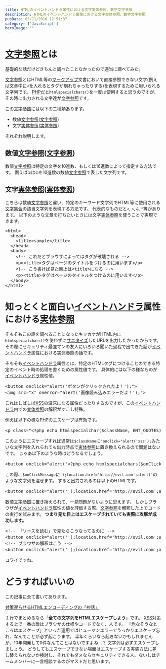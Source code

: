 ```yaml
---
title: HTMLのイベントハンドラ属性における文字実体参照、数字文字参照
description: HTMLのイベントハンドラ属性における文字実体参照、数字文字参照
pubDate: 05/11/2016 12:51:37
category: ['JavaScript']
heroImage: ""
---
```

<h1><a class="keyword" href="http://d.hatena.ne.jp/keyword/%CA%B8%BB%FA%BB%B2%BE%C8">文字参照</a>とは</h1>

<p>基礎的な話だけどきちんと調べたことなかったので適当に調べてみた。</p>

<p><a class="keyword" href="http://d.hatena.ne.jp/keyword/%CA%B8%BB%FA%BB%B2%BE%C8">文字参照</a>とはHTML等の<a class="keyword" href="http://d.hatena.ne.jp/keyword/%A5%DE%A1%BC%A5%AF%A5%A2%A5%C3%A5%D7">マークアップ</a>文書において直接参照できない文字(例えば文章中に<code>&lt;</code>を入れるとタグが崩れちゃったりする)を表現するために用いられる文字列です。
<a class="keyword" href="http://d.hatena.ne.jp/keyword/PHP">PHP</a>だと<code>htmlspecialchars()</code>を一度は使用すると思うのですが、その時に出力される文字達が<a class="keyword" href="http://d.hatena.ne.jp/keyword/%CA%B8%BB%FA%BB%B2%BE%C8">文字参照</a>です。</p>

<p>この<a class="keyword" href="http://d.hatena.ne.jp/keyword/%CA%B8%BB%FA%BB%B2%BE%C8">文字参照</a>には以下の二種類あります。</p>

<ul>
<li>数値<a class="keyword" href="http://d.hatena.ne.jp/keyword/%CA%B8%BB%FA%BB%B2%BE%C8">文字参照</a>(<a class="keyword" href="http://d.hatena.ne.jp/keyword/%CA%B8%BB%FA%BB%B2%BE%C8">文字参照</a>)</li>
<li>文字<a class="keyword" href="http://d.hatena.ne.jp/keyword/%BC%C2%C2%CE%BB%B2%BE%C8">実体参照</a>(<a class="keyword" href="http://d.hatena.ne.jp/keyword/%BC%C2%C2%CE%BB%B2%BE%C8">実体参照</a>)</li>
</ul>


<p>それぞれ説明します。</p>

<h2>数値<a class="keyword" href="http://d.hatena.ne.jp/keyword/%CA%B8%BB%FA%BB%B2%BE%C8">文字参照</a>(<a class="keyword" href="http://d.hatena.ne.jp/keyword/%CA%B8%BB%FA%BB%B2%BE%C8">文字参照</a>)</h2>

<p>数値<a class="keyword" href="http://d.hatena.ne.jp/keyword/%CA%B8%BB%FA%BB%B2%BE%C8">文字参照</a>は特定の文字を10進数、もしくは16進数によって指定する方法です。
例えば<code>①</code>は<code>①</code>を10進数の数値<a class="keyword" href="http://d.hatena.ne.jp/keyword/%CA%B8%BB%FA%BB%B2%BE%C8">文字参照</a>で表した文字列です。</p>

<h2>文字<a class="keyword" href="http://d.hatena.ne.jp/keyword/%BC%C2%C2%CE%BB%B2%BE%C8">実体参照</a>(<a class="keyword" href="http://d.hatena.ne.jp/keyword/%BC%C2%C2%CE%BB%B2%BE%C8">実体参照</a>)</h2>

<p>こちらは数値<a class="keyword" href="http://d.hatena.ne.jp/keyword/%CA%B8%BB%FA%BB%B2%BE%C8">文字参照</a>と違い、特定のキーワード文字列でHTML等に使用される<a class="keyword" href="http://d.hatena.ne.jp/keyword/%CA%B8%BB%FA%BD%B8%B9%E7">文字集合</a>の該当文字列を表現する方法です。
代表的なものだと<code>&lt;</code>, <code>&gt;</code>, <code>&amp;</code>, <code>"</code>等があります。
以下のような文章を打ちたいときには文字<a class="keyword" href="http://d.hatena.ne.jp/keyword/%BC%C2%C2%CE%BB%B2%BE%C8">実体参照</a>を使うことで実現できます。</p>

<pre class="code" data-lang="" data-unlink>&lt;html&gt;
  &lt;head&gt;
    &lt;title&gt;sample&lt;/title&gt;
  &lt;/head&gt;
  &lt;body&gt;
    &lt;!-- これだとブラウザによってはタグが破壊される --&gt;
    &lt;p&gt;&lt;title&gt;タグはページのタイトルをつけるのに用います&lt;/p&gt;
    &lt;!-- こう書けば見た目上は&lt;title&gt;になる --&gt;
    &lt;p&gt;&lt;title&gt;タグはページのタイトルをつけるのに用います&lt;/p&gt;
  &lt;/body&gt;
&lt;/html&gt;</pre>


<h1>知っとくと面白い<a class="keyword" href="http://d.hatena.ne.jp/keyword/%A5%A4%A5%D9%A5%F3%A5%C8%A5%CF%A5%F3%A5%C9%A5%E9">イベントハンドラ</a>属性における<a class="keyword" href="http://d.hatena.ne.jp/keyword/%BC%C2%C2%CE%BB%B2%BE%C8">実体参照</a></h1>

<p>そもそもこの話を調べることになったキッカケがHTML内に<code>htmlspecialchars()</code>を使わずに<a class="keyword" href="http://d.hatena.ne.jp/keyword/%A5%B5%A5%CB%A5%BF%A5%A4%A5%BA">サニタイズ</a>したURLを出力したかったからです。
その際にセキュリティ最強マンの友人にいろいろ聞いた過程で出てきた話が<a class="keyword" href="http://d.hatena.ne.jp/keyword/%A5%A4%A5%D9%A5%F3%A5%C8%A5%CF%A5%F3%A5%C9%A5%E9">イベントハンドラ</a>属性における<a class="keyword" href="http://d.hatena.ne.jp/keyword/%BC%C2%C2%CE%BB%B2%BE%C8">実体参照</a>の話です。</p>

<p>そもそも<a class="keyword" href="http://d.hatena.ne.jp/keyword/%A5%A4%A5%D9%A5%F3%A5%C8%A5%CF%A5%F3%A5%C9%A5%E9">イベントハンドラ</a>属性とは、特定のHTMLタグにつけることのできる特定のイベント時の処理を書くための属性値です。
具体的には以下の様なものが<a class="keyword" href="http://d.hatena.ne.jp/keyword/%A5%A4%A5%D9%A5%F3%A5%C8%A5%CF%A5%F3%A5%C9%A5%E9">イベントハンドラ</a>属性値。</p>

<pre class="code" data-lang="" data-unlink>&lt;button onclick=&#34;alert(&#39;ボタンがクリックされたよ！&#39;);&#34;&gt;
&lt;img src=&#34;x&#34; onerror=&#34;alert(&#39;画像読み込みエラーだよ！&#39;);&#34;&gt;</pre>


<p>これはしばしば<a class="keyword" href="http://d.hatena.ne.jp/keyword/XSS">XSS</a>の温床になる属性だったりするのですが、この<a class="keyword" href="http://d.hatena.ne.jp/keyword/%A5%A4%A5%D9%A5%F3%A5%C8%A5%CF%A5%F3%A5%C9%A5%E9">イベントハンドラ</a>内での<a class="keyword" href="http://d.hatena.ne.jp/keyword/%BC%C2%C2%CE%BB%B2%BE%C8">実体参照</a>の解釈がすこし特殊。</p>

<p>例えば以下の様な<a class="keyword" href="http://d.hatena.ne.jp/keyword/PHP">PHP</a>のエスケープは有効です。</p>

<pre class="code" data-lang="" data-unlink>&lt;p class=&#34;&lt;?php echo htmlspecialchar($className, ENT_QUOTES); ?&gt;&#34;&gt;ほげ～&lt;/p&gt;</pre>


<p>このようにエスケープすれば通常は<code>$className</code>に<code>"onclick="alert('xss');</code>みたいな文字列を入れられても出力時点で<a class="keyword" href="http://d.hatena.ne.jp/keyword/%BC%C2%C2%CE%BB%B2%BE%C8">実体参照</a>に置き換えられるので問題はないです。
じゃあ以下のような時はどうなるでしょう。</p>

<pre class="code" data-lang="" data-unlink>&lt;button onclick=&#34;alert(&#39;&lt;?php echo htmlspecialchars($onClickMessage, ENT_QUOTES); ?&gt;&#39;);&#34;&gt;押せよオラオラ&lt;/button&gt;</pre>


<p>この際、<code>$onClickMessage</code>に<code>');location.href='http://evil.com';alert('</code>のような文字列を混ぜます。
すると出力されるのは以下のHTMLです。</p>

<pre class="code" data-lang="" data-unlink>&lt;button onclick=&#34;alert(&#39;&#39;);location.href=&#39;http://evil.com&#39;;alert(&#39;&#39;);&#34;&gt;押せよオラオラ&lt;/button&gt;</pre>


<p>数値<a class="keyword" href="http://d.hatena.ne.jp/keyword/%CA%B8%BB%FA%BB%B2%BE%C8">文字参照</a>に置き換えられて、一見問題がないように思えます。
しかしブラウザが<a class="keyword" href="http://d.hatena.ne.jp/keyword/%A5%A4%A5%D9%A5%F3%A5%C8%A5%CF%A5%F3%A5%C9%A5%E9">イベントハンドラ</a>属性の値を評価する際、<a class="keyword" href="http://d.hatena.ne.jp/keyword/%CA%B8%BB%FA%BB%B2%BE%C8">文字参照</a>を解釈した上でコードの実行を試みます。
<strong>つまり見た目上はエスケープされていても実際に攻撃が成功します。</strong></p>

<pre class="code" data-lang="" data-unlink>&lt;!-- 「ソースを読む」で見たらこうなってるのに --&gt;
&lt;button onclick=&#34;alert(&#39;&#39;);location.href=&#39;http://evil.com&#39;;alert(&#39;&#39;);&#34;&gt;押せよオラオラ&lt;/button&gt;
&lt;!-- ブラウザの解釈はこう --&gt;
&lt;button onclick=&#34;alert(&#39;&#39;);location.href=&#39;http://evil.com&#39;;alert(&#39;&#39;);&#34;&gt;押せよオラオラ&lt;/button&gt;</pre>


<p>コワイですね。</p>

<h1>どうすればいいの</h1>

<p>この記事に全て書いてあります。</p>

<p><a href="http://itpro.nikkeibp.co.jp/article/COLUMN/20070409/267808/?rt=nocnt">対策遅らせるHTMLエンコーディングの「神話」</a></p>

<p>１行でまとめるなら「<strong>全ての文字列をHTMLエスケープしよう</strong>」です。
<a class="keyword" href="http://d.hatena.ne.jp/keyword/XSS">XSS</a>対策する上で一番の敵はブラウザの仕様やコードでなく、人です。
「危なそうなところはエスケープ」といった運用ではヒューマンエラーでうっかりエスケープ忘れ、なんてことが必ず起こります。
半年くらいなら起きないかもしれませんが、10年開発して0件なんてことはないですよね…？
文字列は必ずエスケープしましょう。
どうしてもエスケープできない場面はエスケープする実装方法に差し替えられないか検討し、それでもダメならセキュリティできる人、ないしはチームメンバーに一言相談するのがマストだと思います。</p>

